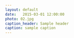 ```yaml
---
layout: default
date:   2015-03-01 12:00:00
photo: 02.jpg
caption_header: Sample header
caption: sample caption
---
```

